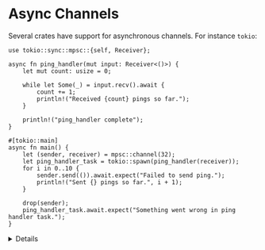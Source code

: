 # Async Channels

Several crates have support for asynchronous channels. For instance `tokio`:

```rust,editable,compile_fail
use tokio::sync::mpsc::{self, Receiver};

async fn ping_handler(mut input: Receiver<()>) {
    let mut count: usize = 0;

    while let Some(_) = input.recv().await {
        count += 1;
        println!("Received {count} pings so far.");
    }

    println!("ping_handler complete");
}

#[tokio::main]
async fn main() {
    let (sender, receiver) = mpsc::channel(32);
    let ping_handler_task = tokio::spawn(ping_handler(receiver));
    for i in 0..10 {
        sender.send(()).await.expect("Failed to send ping.");
        println!("Sent {} pings so far.", i + 1);
    }

    drop(sender);
    ping_handler_task.await.expect("Something went wrong in ping handler task.");
}
```

<details>

* Change the channel size to `3` and see how it affects the execution.

* Overall, the interface is similar to the `sync` channels as seen in the
  [morning class](../concurrency/channels.md).

* Try removing the `std::mem::drop` call. What happens? Why?

* The [Flume](https://docs.rs/flume/latest/flume/) crate has channels that
  implement both `sync` and `async` `send` and `recv`. This can be convenient
  for complex applications with both IO and heavy CPU processing tasks.

* What makes working with `async` channels preferable is the ability to combine
  them with other `future`s to combine them and create complex control flow.

</details>
